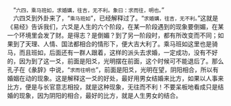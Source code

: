 &emsp;“``六四，乘马班如，求婚媾，往吉，无不利。象曰：求而往，明也。``”<br>&emsp;六四爻到外卦来了，“``乘马班如``”，已经解释过了。“``求婚媾，往吉，无不利。``”这就是《易经》告诉我们，六爻是人生的六个阶段，在某一阶段遇到的现象要倒媚，在某一个环境里会发了财。是得志？是倒媚？到了另一阶段时，都有所改变而不同；如果到了天理、人情、国法都相合的情形下，便大吉大利了。乘马班如这里也是骑马，而且班如，后面还有一群人跟着，这样的派头去求婚，一定成功，没有不好的，因为到了这一爻，前面是阳爻，光明摆在前面，这个时候可不能退后了。那么孔子在《彖辞》中说，“``求而往明也``”，前面是阳爻，光明在望，阴阳相合，所以有婚姻在动的现象。这是解释这一爻的好处，最好用男女结婚来比方，如果以人事来比方，便是与长官意志相投，就是这种现象，无往而不利！不要呆板地看成只是结婚的现象，因为阴阳的相合，最好的比方，就是人生男女的结合。<br>